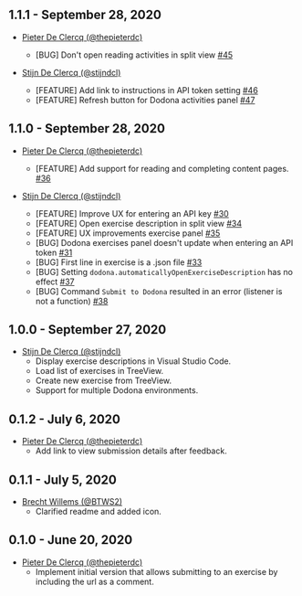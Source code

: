 ## 1.1.1 - September 28, 2020
* [Pieter De Clercq (@thepieterdc)](https://github.com/thepieterdc)
  * [BUG] Don't open reading activities in split view [#45](https://github.com/thepieterdc/dodona-plugin-vscode/issues/45)

* [Stijn De Clercq (@stijndcl)](https://github.com/stijndcl)
  * [FEATURE] Add link to instructions in API token setting [#46](https://github.com/thepieterdc/dodona-plugin-vscode/issues/46)
  * [FEATURE] Refresh button for Dodona activities panel [#47](https://github.com/thepieterdc/dodona-plugin-vscode/issues/47)

## 1.1.0 - September 28, 2020
* [Pieter De Clercq (@thepieterdc)](https://github.com/thepieterdc)
  * [FEATURE] Add support for reading and completing content pages. [#36](https://github.com/thepieterdc/dodona-plugin-vscode/issues/36)

* [Stijn De Clercq (@stijndcl)](https://github.com/stijndcl)
  * [FEATURE] Improve UX for entering an API key [#30](https://github.com/thepieterdc/dodona-plugin-vscode/issues/30)
  * [FEATURE] Open exercise description in split view [#34](https://github.com/thepieterdc/dodona-plugin-vscode/issues/34)
  * [FEATURE] UX improvements exercise panel [#35](https://github.com/thepieterdc/dodona-plugin-vscode/issues/35)
  * [BUG] Dodona exercises panel doesn't update when entering an API token [#31](https://github.com/thepieterdc/dodona-plugin-vscode/issues/31)
  * [BUG] First line in exercise is a .json file [#33](https://github.com/thepieterdc/dodona-plugin-vscode/issues/33)
  * [BUG] Setting `dodona.automaticallyOpenExerciseDescription` has no effect [#37](https://github.com/thepieterdc/dodona-plugin-vscode/issues/37)
  * [BUG] Command `Submit to Dodona` resulted in an error (listener is not a function) [#38](https://github.com/thepieterdc/dodona-plugin-vscode/issues/38)

## 1.0.0 - September 27, 2020
* [Stijn De Clercq (@stijndcl)](https://github.com/stijndcl)
  * Display exercise descriptions in Visual Studio Code.
  * Load list of exercises in TreeView.
  * Create new exercise from TreeView.
  * Support for multiple Dodona environments.

## 0.1.2 - July 6, 2020

* [Pieter De Clercq (@thepieterdc)](https://github.com/thepieterdc)
  * Add link to view submission details after feedback.

## 0.1.1 - July 5, 2020

* [Brecht Willems (@BTWS2)](https://github.com/BTWS2)
  * Clarified readme and added icon.

## 0.1.0 - June 20, 2020

* [Pieter De Clercq (@thepieterdc)](https://github.com/thepieterdc)
  * Implement initial version that allows submitting to an exercise by including the url as a comment.
